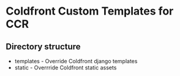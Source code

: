 # Coldfront Custom Templates for CCR

## Directory structure

- templates - Override Coldfront django templates
- static - Overrride Coldfront static assets
